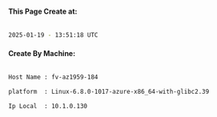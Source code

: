 
   
#### This Page Create at:

```bash

2025-01-19 - 13:51:18 UTC

```

#### Create By Machine:

```bash

Host Name : fv-az1959-184

platform  : Linux-6.8.0-1017-azure-x86_64-with-glibc2.39

Ip Local  : 10.1.0.130

```

